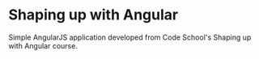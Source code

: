 # Shaping up with Angular

Simple AngularJS application developed from Code School's Shaping up with Angular course.


